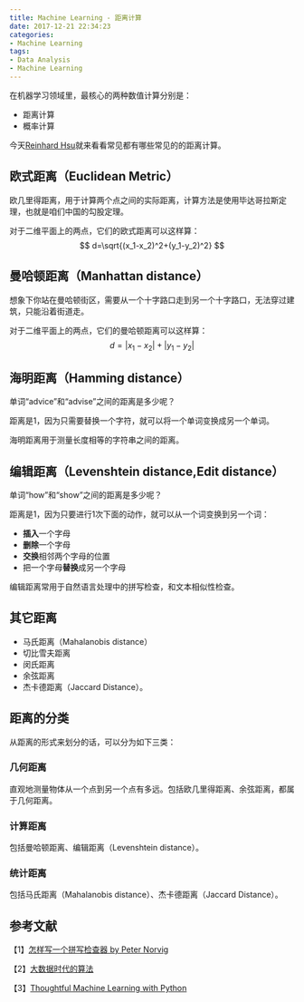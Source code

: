 ```yaml
---
title: Machine Learning - 距离计算
date: 2017-12-21 22:34:23
categories:
- Machine Learning
tags:
- Data Analysis
- Machine Learning
---
```


在机器学习领域里，最核心的两种数值计算分别是：

- 距离计算
- 概率计算

今天[Reinhard Hsu](http://reinhardhsu.com/)就来看看常见都有哪些常见的的距离计算。

## 欧式距离（Euclidean Metric）

欧几里得距离，用于计算两个点之间的实际距离，计算方法是使用毕达哥拉斯定理，也就是咱们中国的勾股定理。

对于二维平面上的两点，它们的欧式距离可以这样算：
$$
d=\sqrt{(x_1-x_2)^2+(y_1-y_2)^2}
$$

## 曼哈顿距离（Manhattan distance）

想象下你站在曼哈顿街区，需要从一个十字路口走到另一个十字路口，无法穿过建筑，只能沿着街道走。

对于二维平面上的两点，它们的曼哈顿距离可以这样算：
$$
d=|x_1-x_2|+|y_1-y_2|
$$

## 海明距离（Hamming distance）

单词“advice”和“advise”之间的距离是多少呢？

距离是1，因为只需要替换一个字符，就可以将一个单词变换成另一个单词。

海明距离用于测量长度相等的字符串之间的距离。

## 编辑距离（Levenshtein distance,Edit distance）

单词“how”和“show”之间的距离是多少呢？

距离是1，因为只要进行1次下面的动作，就可以从一个词变换到另一个词：

- **插入**一个字母
- **删除**一个字母
- **交换**相邻两个字母的位置
- 把一个字母**替换**成另一个字母

编辑距离常用于自然语言处理中的拼写检查，和文本相似性检查。

## 其它距离

- 马氏距离（Mahalanobis distance）
- 切比雪夫距离
- 闵氏距离
- 余弦距离
- 杰卡德距离（Jaccard Distance）。

## 距离的分类

从距离的形式来划分的话，可以分为如下三类：

### 几何距离

直观地测量物体从一个点到另一个点有多远。包括欧几里得距离、余弦距离，都属于几何距离。

### 计算距离

包括曼哈顿距离、编辑距离（Levenshtein distance）。

### 统计距离

包括马氏距离（Mahalanobis distance）、杰卡德距离（Jaccard Distance）。 

## 参考文献

【1】[怎样写一个拼写检查器 by Peter Norvig](http://zqpythonic.qiniucdn.com/data/20090728222556/index.html)

【2】[大数据时代的算法](https://book.douban.com/subject/26945540/)

【3】[Thoughtful Machine Learning with Python](https://book.douban.com/subject/26600885/)